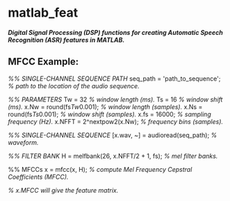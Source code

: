 # matlab_feat
##### Digital Signal Processing (DSP) functions for creating Automatic Speech Recognition (ASR) features in MATLAB.

## MFCC Example:

*%% SINGLE-CHANNEL SEQUENCE PATH*
seq_path = 'path_to_sequence'; *% path to the location of the audio sequence.*

*%% PARAMETERS*
Tw = 32 *% window length (ms).*
Ts = 16 *% window shift (ms).*
x.Nw = round(fs*Tw*0.001); *% window length (samples).*
x.Ns = round(fs*Ts*0.001); *% window shift (samples).*
x.fs = 16000; *% sampling frequency (Hz).*
x.NFFT = 2^nextpow2(x.Nw); *% frequency bins (samples).*

*%% SINGLE-CHANNEL SEQUENCE*
[x.wav, ~] = audioread(seq_path); *% waveform.*

*%% FILTER BANK*
H = melfbank(26, x.NFFT/2 + 1, fs); *% mel filter banks.*

%% MFCCs
x = mfcc(x, H); *% compute Mel Frequency Cepstral Coefficients (MFCC).*

*% x.MFCC will give the feature matrix.*
